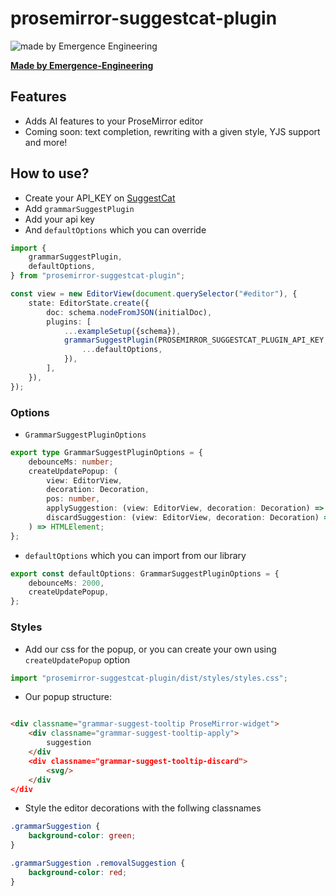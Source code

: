 # prosemirror-suggestcat-plugin

![made by Emergence Engineering](https://emergence-engineering.com/ee-logo.svg)

[**Made by Emergence-Engineering**](https://emergence-engineering.com/)

## Features

- Adds AI features to your ProseMirror editor
- Coming soon: text completion, rewriting with a given style, YJS support and more!

## How to use?

- Create your API_KEY on [SuggestCat](https://www.suggestcat.com/)
- Add `grammarSuggestPlugin`
- Add your api key
- And `defaultOptions` which you can override

```typescript
import {
    grammarSuggestPlugin,
    defaultOptions,
} from "prosemirror-suggestcat-plugin";

const view = new EditorView(document.querySelector("#editor"), {
    state: EditorState.create({
        doc: schema.nodeFromJSON(initialDoc),
        plugins: [
            ...exampleSetup({schema}),
            grammarSuggestPlugin(PROSEMIRROR_SUGGESTCAT_PLUGIN_API_KEY, {
                ...defaultOptions,
            }),
        ],
    }),
});
```

### Options

- `GrammarSuggestPluginOptions`

```typescript
export type GrammarSuggestPluginOptions = {
    debounceMs: number;
    createUpdatePopup: (
        view: EditorView,
        decoration: Decoration,
        pos: number,
        applySuggestion: (view: EditorView, decoration: Decoration) => void,
        discardSuggestion: (view: EditorView, decoration: Decoration) => void,
    ) => HTMLElement;
};
```

- `defaultOptions` which you can import from our library

```typescript
export const defaultOptions: GrammarSuggestPluginOptions = {
    debounceMs: 2000,
    createUpdatePopup,
};
```

### Styles

- Add our css for the popup, or you can create your own using `createUpdatePopup` option

```typescript
import "prosemirror-suggestcat-plugin/dist/styles/styles.css";
```

- Our popup structure:

```html

<div classname="grammar-suggest-tooltip ProseMirror-widget">
    <div classname="grammar-suggest-tooltip-apply">
        suggestion
    </div
    <div classname="grammar-suggest-tooltip-discard">
        <svg/>
    </div
</div
```

- Style the editor decorations with the follwing classnames

```css
.grammarSuggestion {
    background-color: green;
}

.grammarSuggestion .removalSuggestion {
    background-color: red;
}
```
